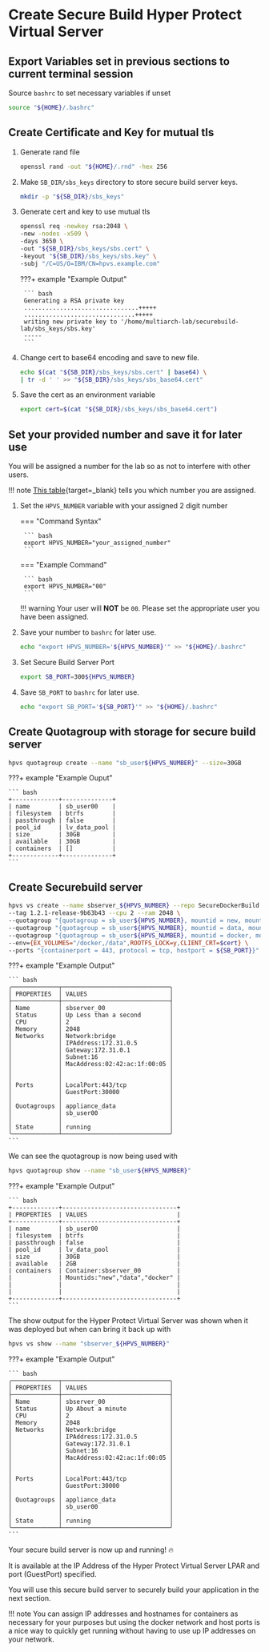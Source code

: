 # Create Secure Build Hyper Protect Virtual Server

## Export Variables set in previous sections to current terminal session

Source `bashrc` to set necessary variables if unset

``` bash
source "${HOME}/.bashrc"
```

## Create Certificate and Key for mutual tls

1. Generate rand file

    ``` bash
    openssl rand -out "${HOME}/.rnd" -hex 256
    ```

2. Make `SB_DIR/sbs_keys` directory to store secure build server keys.

    ``` bash
    mkdir -p "${SB_DIR}/sbs_keys"
    ```

3. Generate cert and key to use mutual tls 

    ``` bash
    openssl req -newkey rsa:2048 \
    -new -nodes -x509 \
    -days 3650 \
    -out "${SB_DIR}/sbs_keys/sbs.cert" \
    -keyout "${SB_DIR}/sbs_keys/sbs.key" \
    -subj "/C=US/O=IBM/CN=hpvs.example.com"
    ```

    ???+ example "Example Output"

        ``` bash
        Generating a RSA private key
        ................................+++++
        ...............................+++++
        writing new private key to '/home/multiarch-lab/securebuild-lab/sbs_keys/sbs.key'
        -----
        ```

4. Change cert to base64 encoding and save to new file.

    ``` bash
    echo $(cat "${SB_DIR}/sbs_keys/sbs.cert" | base64) \
    | tr -d ' ' >> "${SB_DIR}/sbs_keys/sbs_base64.cert"
    ```

5. Save the cert as an environment variable 

    ``` bash
    export cert=$(cat "${SB_DIR}/sbs_keys/sbs_base64.cert")
    ```

## Set your provided number and save it for later use

You will be assigned a number for the lab so as not to interfere with other users.

!!! note 
    [This table](assignment.md){target=_blank} tells you which number you are assigned.

1. Set the `HPVS_NUMBER` variable with your assigned 2 digit number

    === "Command Syntax"

        ``` bash
        export HPVS_NUMBER="your_assigned_number"
        ```

    === "Example Command"

        ``` bash
        export HPVS_NUMBER="00"
        ```
        
    !!! warning
        Your user will **NOT** be `00`. Please set the appropriate user you have been assigned.

2. Save your number to `bashrc` for later use.

    ``` bash
    echo "export HPVS_NUMBER='${HPVS_NUMBER}'" >> "${HOME}/.bashrc"
    ```
3. Set Secure Build Server Port

    ``` bash
    export SB_PORT=300${HPVS_NUMBER}
    ```
    
4. Save `SB_PORT` to `bashrc` for later use.

    ``` bash
    echo "export SB_PORT='${SB_PORT}'" >> "${HOME}/.bashrc"
    ```

## Create Quotagroup with storage for secure build server

``` bash
hpvs quotagroup create --name "sb_user${HPVS_NUMBER}" --size=30GB
```

???+ example "Example Ouput"

    ``` bash
    +-------------+--------------+
    | name        | sb_user00    |
    | filesystem  | btrfs        |
    | passthrough | false        |
    | pool_id     | lv_data_pool |
    | size        | 30GB         |
    | available   | 30GB         |
    | containers  | []           |
    +-------------+--------------+
    ```

## Create Securebuild server

``` bash
hpvs vs create --name sbserver_${HPVS_NUMBER} --repo SecureDockerBuild \
--tag 1.2.1-release-9b63b43 --cpu 2 --ram 2048 \
--quotagroup "{quotagroup = sb_user${HPVS_NUMBER}, mountid = new, mount = /newroot, filesystem = ext4, size = 10GB}" \
--quotagroup "{quotagroup = sb_user${HPVS_NUMBER}, mountid = data, mount = /data, filesystem = ext4, size = 2GB}" \
--quotagroup "{quotagroup = sb_user${HPVS_NUMBER}, mountid = docker, mount = /docker, filesystem = ext4, size = 16GB}" \
--env={EX_VOLUMES="/docker,/data",ROOTFS_LOCK=y,CLIENT_CRT=$cert} \
--ports "{containerport = 443, protocol = tcp, hostport = ${SB_PORT}}"
```

???+ example "Example Output"

    ``` bash
    ╭─────────────┬──────────────────────────────╮
    │ PROPERTIES  │ VALUES                       │
    ├─────────────┼──────────────────────────────┤
    │ Name        │ sbserver_00                  │
    │ Status      │ Up Less than a second        │
    │ CPU         │ 2                            │
    │ Memory      │ 2048                         │
    │ Networks    │ Network:bridge               │
    │             │ IPAddress:172.31.0.5         │
    │             │ Gateway:172.31.0.1           │
    │             │ Subnet:16                    │
    │             │ MacAddress:02:42:ac:1f:00:05 │
    │             │                              │
    │             │                              │
    │ Ports       │ LocalPort:443/tcp            │
    │             │ GuestPort:30000              │
    │             │                              │
    │ Quotagroups │ appliance_data               │
    │             │ sb_user00                    │
    │             │                              │
    │ State       │ running                      │
    ╰─────────────┴──────────────────────────────╯
    ```

We can see the quotagroup is now being used with

``` bash
hpvs quotagroup show --name "sb_user${HPVS_NUMBER}"
```

???+ example "Example Output"

    ``` bash
    +-------------+--------------------------------+
    | PROPERTIES  | VALUES                         |
    +-------------+--------------------------------+
    | name        | sb_user00                      |
    | filesystem  | btrfs                          |
    | passthrough | false                          |
    | pool_id     | lv_data_pool                   |
    | size        | 30GB                           |
    | available   | 2GB                            |
    | containers  | Container:sbserver_00          |
    |             | Mountids:"new","data","docker" |
    |             |                                |
    |             |                                |
    +-------------+--------------------------------+
    ```

The show output for the Hyper Protect Virtual Server was shown when it was deployed but when can bring it back up with

``` bash
hpvs vs show --name "sbserver_${HPVS_NUMBER}"
```

???+ example "Example Output"

    ``` bash
    ╭─────────────┬──────────────────────────────╮
    │ PROPERTIES  │ VALUES                       │
    ├─────────────┼──────────────────────────────┤
    │ Name        │ sbserver_00                  │
    │ Status      │ Up About a minute            │
    │ CPU         │ 2                            │
    │ Memory      │ 2048                         │
    │ Networks    │ Network:bridge               │
    │             │ IPAddress:172.31.0.5         │
    │             │ Gateway:172.31.0.1           │
    │             │ Subnet:16                    │
    │             │ MacAddress:02:42:ac:1f:00:05 │
    │             │                              │
    │             │                              │
    │ Ports       │ LocalPort:443/tcp            │
    │             │ GuestPort:30000              │
    │             │                              │
    │ Quotagroups │ appliance_data               │
    │             │ sb_user00                    │
    │             │                              │
    │ State       │ running                      │
    ╰─────────────┴──────────────────────────────╯
    ```


Your secure build server is now up and running! :fire:

It is available at the IP Address of the Hyper Protect Virtual Server LPAR and port (GuestPort) specified.

You will use this secure build server to securely build your application in the next section. 

!!! note
    You can assign IP addresses and hostnames for containers as necessary for your purposes but using the docker network and host ports is a nice way to quickly get running without having to use up IP addresses on your network.

